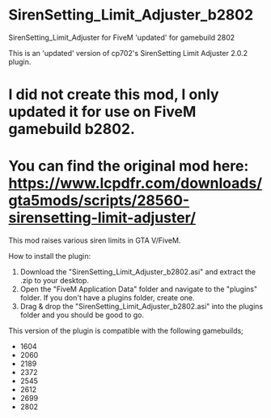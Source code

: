 # SirenSetting_Limit_Adjuster_b2802
SirenSetting_Limit_Adjuster for FiveM 'updated' for gamebuild 2802

This is an 'updated' version of cp702's SirenSetting Limit Adjuster 2.0.2 plugin.

# I did not create this mod, I only updated it for use on FiveM gamebuild b2802.
# You can find the original mod here: https://www.lcpdfr.com/downloads/gta5mods/scripts/28560-sirensetting-limit-adjuster/

This mod raises various siren limits in GTA V/FiveM.

How to install the plugin:
1. Download the "SirenSetting_Limit_Adjuster_b2802.asi" and extract the .zip to your desktop.
2. Open the "FiveM Application Data" folder and navigate to the "plugins" folder. If you don't have a plugins folder, create one.
3. Drag & drop the "SirenSetting_Limit_Adjuster_b2802.asi" into the plugins folder and you should be good to go.


This version of the plugin is compatible with the following gamebuilds;
- 1604
- 2060
- 2189
- 2372
- 2545
- 2612
- 2699
- 2802
